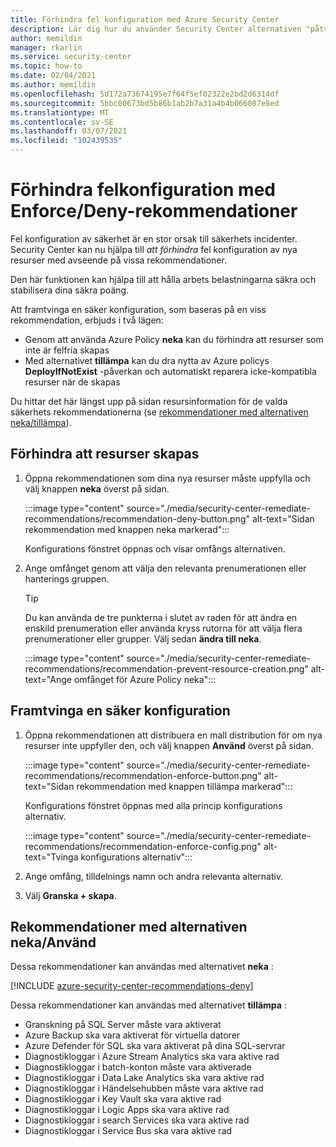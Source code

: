 ```yaml
---
title: Förhindra fel konfiguration med Azure Security Center
description: Lär dig hur du använder Security Center alternativen "påtvinga" och "Neka" på rekommendations informations sidorna
author: memildin
manager: rkarlin
ms.service: security-center
ms.topic: how-to
ms.date: 02/04/2021
ms.author: memildin
ms.openlocfilehash: 5d172a73674195e7f64f5ef02322e2bd2d6314df
ms.sourcegitcommit: 5bbc00673bd5b86b1ab2b7a31a4b4b066087e8ed
ms.translationtype: MT
ms.contentlocale: sv-SE
ms.lasthandoff: 03/07/2021
ms.locfileid: "102439535"
---
```

# <a name="prevent-misconfigurations-with-enforcedeny-recommendations"></a>Förhindra felkonfiguration med Enforce/Deny-rekommendationer

Fel konfiguration av säkerhet är en stor orsak till säkerhets incidenter. Security Center kan nu hjälpa till *att förhindra* fel konfiguration av nya resurser med avseende på vissa rekommendationer. 

Den här funktionen kan hjälpa till att hålla arbets belastningarna säkra och stabilisera dina säkra poäng.

Att framtvinga en säker konfiguration, som baseras på en viss rekommendation, erbjuds i två lägen:

- Genom att använda Azure Policy **neka** kan du förhindra att resurser som inte är felfria skapas
- Med alternativet **tillämpa** kan du dra nytta av Azure policys **DeployIfNotExist** -påverkan och automatiskt reparera icke-kompatibla resurser när de skapas

Du hittar det här längst upp på sidan resursinformation för de valda säkerhets rekommendationerna (se [rekommendationer med alternativen neka/tillämpa](#recommendations-with-denyenforce-options)).

## <a name="prevent-resource-creation"></a>Förhindra att resurser skapas

1. Öppna rekommendationen som dina nya resurser måste uppfylla och välj knappen **neka** överst på sidan.

    :::image type="content" source="./media/security-center-remediate-recommendations/recommendation-deny-button.png" alt-text="Sidan rekommendation med knappen neka markerad":::

    Konfigurations fönstret öppnas och visar omfångs alternativen. 

1. Ange omfånget genom att välja den relevanta prenumerationen eller hanterings gruppen.

    > [!TIP]
    > Du kan använda de tre punkterna i slutet av raden för att ändra en enskild prenumeration eller använda kryss rutorna för att välja flera prenumerationer eller grupper. Välj sedan **ändra till neka**.

    :::image type="content" source="./media/security-center-remediate-recommendations/recommendation-prevent-resource-creation.png" alt-text="Ange omfånget för Azure Policy neka":::


## <a name="enforce-a-secure-configuration"></a>Framtvinga en säker konfiguration

1. Öppna rekommendationen att distribuera en mall distribution för om nya resurser inte uppfyller den, och välj knappen **Använd** överst på sidan.

    :::image type="content" source="./media/security-center-remediate-recommendations/recommendation-enforce-button.png" alt-text="Sidan rekommendation med knappen tillämpa markerad":::

    Konfigurations fönstret öppnas med alla princip konfigurations alternativ. 

    :::image type="content" source="./media/security-center-remediate-recommendations/recommendation-enforce-config.png" alt-text="Tvinga konfigurations alternativ":::

1. Ange omfång, tilldelnings namn och andra relevanta alternativ.

1. Välj **Granska + skapa**.

## <a name="recommendations-with-denyenforce-options"></a>Rekommendationer med alternativen neka/Använd

Dessa rekommendationer kan användas med alternativet **neka** :

[!INCLUDE [azure-security-center-recommendations-deny](../../includes/asc/recommendations-with-deny.md)]

Dessa rekommendationer kan användas med alternativet **tillämpa** :

- Granskning på SQL Server måste vara aktiverat
- Azure Backup ska vara aktiverat för virtuella datorer
- Azure Defender för SQL ska vara aktiverat på dina SQL-servrar
- Diagnostikloggar i Azure Stream Analytics ska vara aktive rad
- Diagnostikloggar i batch-konton måste vara aktiverade
- Diagnostikloggar i Data Lake Analytics ska vara aktive rad
- Diagnostikloggar i Händelsehubben måste vara aktive rad
- Diagnostikloggar i Key Vault ska vara aktive rad
- Diagnostikloggar i Logic Apps ska vara aktive rad
- Diagnostikloggar i search Services ska vara aktive rad
- Diagnostikloggar i Service Bus ska vara aktive rad

